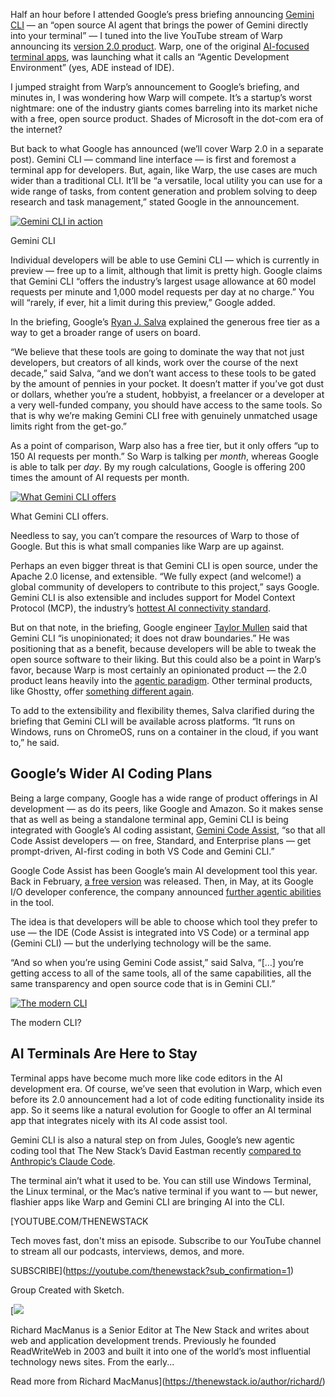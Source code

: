 Half an hour before I attended Google’s press briefing announcing [Gemini CLI](https://github.com/google-gemini/gemini-cli) — an “open source AI agent that brings the power of Gemini directly into your terminal” — I tuned into the live YouTube stream of Warp announcing its [version 2.0 product](https://www.warp.dev/blog/reimagining-coding-agentic-development-environment). Warp, one of the original [AI-focused terminal apps](https://thenewstack.io/warp-launches-ai-first-native-terminal-app-for-windows/), was launching what it calls an “Agentic Development Environment” (yes, ADE instead of IDE).

I jumped straight from Warp’s announcement to Google’s briefing, and minutes in, I was wondering how Warp will compete. It’s a startup’s worst nightmare: one of the industry giants comes barreling into its market niche with a free, open source product. Shades of Microsoft in the dot-com era of the internet?

But back to what Google has announced (we’ll cover Warp 2.0 in a separate post). Gemini CLI — command line interface — is first and foremost a terminal app for developers. But, again, like Warp, the use cases are much wider than a traditional CLI. It’ll be “a versatile, local utility you can use for a wide range of tasks, from content generation and problem solving to deep research and task management,” stated Google in the announcement.

[![Gemini CLI in action](https://cdn.thenewstack.io/media/2025/06/d8a71eab-gemini-cli-app.jpg)](https://cdn.thenewstack.io/media/2025/06/d8a71eab-gemini-cli-app.jpg)

Gemini CLI

Individual developers will be able to use Gemini CLI — which is currently in preview — free up to a limit, although that limit is pretty high. Google claims that Gemini CLI “offers the industry’s largest usage allowance at 60 model requests per minute and 1,000 model requests per day at no charge.” You will “rarely, if ever, hit a limit during this preview,” Google added.

In the briefing, Google’s [Ryan J. Salva](https://www.linkedin.com/in/ryanjsalva/) explained the generous free tier as a way to get a broader range of users on board.

“We believe that these tools are going to dominate the way that not just developers, but creators of all kinds, work over the course of the next decade,” said Salva, “and we don’t want access to these tools to be gated by the amount of pennies in your pocket. It doesn’t matter if you’ve got dust or dollars, whether you’re a student, hobbyist, a freelancer or a developer at a very well-funded company, you should have access to the same tools. So that is why we’re making Gemini CLI free with genuinely unmatched usage limits right from the get-go.”

As a point of comparison, Warp also has a free tier, but it only offers “up to 150 AI requests per month.” So Warp is talking per *month*, whereas Google is able to talk per *day*. By my rough calculations, Google is offering 200 times the amount of AI requests per month.

[![What Gemini CLI offers](https://cdn.thenewstack.io/media/2025/06/0ef0fe11-gemini-cli-infographic.png)](https://cdn.thenewstack.io/media/2025/06/0ef0fe11-gemini-cli-infographic.png)

What Gemini CLI offers.

Needless to say, you can’t compare the resources of Warp to those of Google. But this is what small companies like Warp are up against.

Perhaps an even bigger threat is that Gemini CLI is open source, under the Apache 2.0 license, and extensible. “We fully expect (and welcome!) a global community of developers to contribute to this project,” says Google. Gemini CLI is also extensible and includes support for Model Context Protocol (MCP), the industry’s [hottest AI connectivity standard](https://thenewstack.io/mcp-the-missing-link-between-ai-agents-and-apis/).

But on that note, in the briefing, Google engineer [Taylor Mullen](https://www.linkedin.com/in/ntaylormullen/) said that Gemini CLI “is unopinionated; it does not draw boundaries.” He was positioning that as a benefit, because developers will be able to tweak the open source software to their liking. But this could also be a point in Warp’s favor, because Warp is most certainly an opinionated product — the 2.0 product leans heavily into the [agentic paradigm](https://thenewstack.io/llama-stack-released-to-help-developers-build-agentic-apps/). Other terminal products, like Ghostty, offer [something different again](https://thenewstack.io/warp-vs-ghostty-which-terminal-app-meets-your-dev-needs/).

To add to the extensibility and flexibility themes, Salva clarified during the briefing that Gemini CLI will be available across platforms. “It runs on Windows, runs on ChromeOS, runs on a container in the cloud, if you want to,” he said.

## Google’s Wider AI Coding Plans

Being a large company, Google has a wide range of product offerings in AI development — as do its peers, like Google and Amazon. So it makes sense that as well as being a standalone terminal app, Gemini CLI is being integrated with Google’s AI coding assistant, [Gemini Code Assist](https://thenewstack.io/inside-gemini-code-assist-googles-copilot-alternative/), “so that all Code Assist developers — on free, Standard, and Enterprise plans — get prompt-driven, AI-first coding in both VS Code and Gemini CLI.”

Google Code Assist has been Google’s main AI development tool this year. Back in February, [a free version](https://thenewstack.io/google-ai-coding-tool-now-free-with-90x-copilots-output/) was released. Then, in May, at its Google I/O developer conference, the company announced [further agentic abilities](https://thenewstack.io/inside-gemini-code-assist-googles-copilot-alternative/) in the tool.

The idea is that developers will be able to choose which tool they prefer to use — the IDE (Code Assist is integrated into VS Code) or a terminal app (Gemini CLI) — but the underlying technology will be the same.

“And so when you’re using Gemini Code assist,” said Salva, “[…] you’re getting access to all of the same tools, all of the same capabilities, all the same transparency and open source code that is in Gemini CLI.”

[![The modern CLI](https://cdn.thenewstack.io/media/2025/06/ab73b510-gemini-cli-2.jpg)](https://cdn.thenewstack.io/media/2025/06/ab73b510-gemini-cli-2.jpg)

The modern CLI?

## AI Terminals Are Here to Stay

Terminal apps have become much more like code editors in the AI development era. Of course, we’ve seen that evolution in Warp, which even before its 2.0 announcement had a lot of code editing functionality inside its app. So it seems like a natural evolution for Google to offer an AI terminal app that integrates nicely with its AI code assist tool.

Gemini CLI is also a natural step on from Jules, Google’s new agentic coding tool that The New Stack’s David Eastman recently [compared to Anthropic’s Claude Code](https://thenewstack.io/agentic-coding-how-googles-jules-compares-to-claude-code/).

The terminal ain’t what it used to be. You can still use Windows Terminal, the Linux terminal, or the Mac’s native terminal if you want to — but newer, flashier apps like Warp and Gemini CLI are bringing AI into the CLI.

[YOUTUBE.COM/THENEWSTACK

Tech moves fast, don't miss an episode. Subscribe to our YouTube
channel to stream all our podcasts, interviews, demos, and more.

SUBSCRIBE](https://youtube.com/thenewstack?sub_confirmation=1)

Group
Created with Sketch.

[![](https://cdn.thenewstack.io/media/2020/03/1c7152c0-ricmac_highres_w400_h400.jpg)

Richard MacManus is a Senior Editor at The New Stack and writes about web and application development trends. Previously he founded ReadWriteWeb in 2003 and built it into one of the world’s most influential technology news sites. From the early...

Read more from Richard MacManus](https://thenewstack.io/author/richard/)